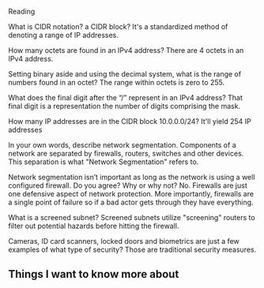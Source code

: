 Reading

What is CIDR notation? a CIDR block?
It's a standardized method of denoting a range of IP addresses.

How many octets are found in an IPv4 address?
There are 4 octets in an IPv4 address.

Setting binary aside and using the decimal system, what is the range of numbers found in an octet?
The range within octets is zero to 255.

What does the final digit after the “/” represent in an IPv4 address?
That final digit is a representation the number of digits comprising the mask.

How many IP addresses are in the CIDR block 10.0.0.0/24?
It'll yield 254 IP addresses


In your own words, describe network segmentation.
Components of a network are separated by firewalls, routers, switches and other devices.  This separation is what "Network Segmentation" refers to.

Network segmentation isn’t important as long as the network is using a well configured firewall. Do you agree? Why or why not?
No.  Firewalls are just one defensive aspect of network protection.  More importantly, firewalls are a single point of failure so if a bad actor gets through they have everything.

What is a screened subnet?
Screened subnets utilize "screening" routers to filter out potential hazards before hitting the firewall.

Cameras, ID card scanners, locked doors and biometrics are just a few examples of what type of security?
Those are traditional security measures.

## Things I want to know more about
